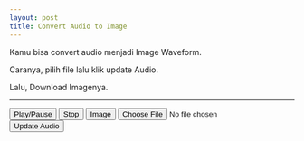 ```yaml
---
layout: post
title: Convert Audio to Image
---
```




Kamu bisa convert audio menjadi Image Waveform.

Caranya, pilih file lalu klik update Audio.

Lalu, Download Imagenya.

<div id="waveform"></div>

<hr>
<button id="play">Play/Pause</button>
<button id="stop">Stop</button>
<button id="image">Image</button>
<input type="file" id="file" />
<button id="update">Update Audio</button>

<script src="https://unpkg.com/wavesurfer.js"></script>
<script src="/js/wave.js"></script>
